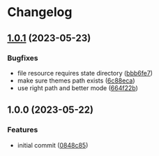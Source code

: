 # Changelog

## [1.0.1](https://github.com/rolehippie/gnome/compare/v1.0.0...v1.0.1) (2023-05-23)


### Bugfixes

* file resource requires state directory ([bbb6fe7](https://github.com/rolehippie/gnome/commit/bbb6fe76a0c2456d055f2b9a27d3e4c8dd955d6e))
* make sure themes path exists ([6c88eca](https://github.com/rolehippie/gnome/commit/6c88eca1bedbb60575be22e8955751a8319f31ad))
* use right path and better mode ([664f22b](https://github.com/rolehippie/gnome/commit/664f22b1535f2d987420eb7c4748a6988065d49f))

## 1.0.0 (2023-05-22)


### Features

* initial commit ([0848c85](https://github.com/rolehippie/gnome/commit/0848c85a6b1ac080f081b40f87886b906a211a86))
